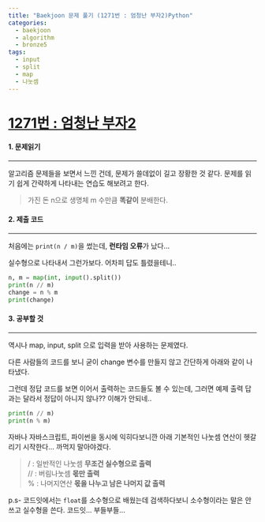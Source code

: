 ```yaml
---
title: "Baekjoon 문제 풀기 (1271번 : 엄청난 부자2)Python"
categories:
  - baekjoon
  - algorithm
  - bronze5
tags:
  - input
  - split
  - map
  - 나눗셈
---
```



# [1271번 : 엄청난 부자2](https://www.acmicpc.net/problem/1271)

#### 1. 문제읽기
---
알고리즘 문제들을 보면서 느낀 건데, 문제가 쓸데없이 길고 장황한 것 같다.
문제를 읽기 쉽게 간략하게 나타내는 연습도 해보려고 한다.

> 가진 돈 n으로 생명체 m 수만큼 **똑같이** 분배한다.


#### 2. 제출 코드 
---

처음에는 `print(n / m)`을 썼는데, **런타임 오류**가 났다...

실수형으로 나타내서 그런가보다. 어차피 답도 틀렸을테니..

```python
n, m = map(int, input().split())
print(n // m)
change = n % m
print(change)
```

#### 3. 공부할 것
---

역시나 map, input, split 으로 입력을 받아 사용하는 문제였다.

다른 사람들의 코드를 보니 굳이 change 변수를 만들지 않고 간단하게 아래와 같이 나타냈다.

그런데 정답 코드를 보면 이어서 출력하는 코드들도 볼 수 있는데, 그러면 예제 출력 답과는 달라서 정답이 아니지 않나?? 이해가 안되네..

```python
print(n // m)
print(n % m)
```

자바나 자바스크립트, 파이썬을 동시에 익히다보니깐 아래 기본적인 나눗셈 연산이 헷갈리기 시작한다...  까먹지 말아야겠다.

> / : 일반적인 나눗셈 **무조건 실수형으로 출력**   
> // : 버림나눗셈 **몫만 출력**  
> % : 나머지연산 **몫을 나누고 남은 나머지 값 출력**  

p.s- 코드잇에서는 `float`를 소수형으로 배웠는데 검색하다보니 소수형이라는 말은 안쓰고 실수형을 쓴다. 코드잇... 부들부들...

